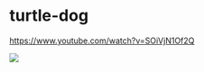 # turtle-dog

https://www.youtube.com/watch?v=SOiVjN1Of2Q

![](http://img.youtube.com/vi/SOiVjN1Of2Q/0.jpg)
